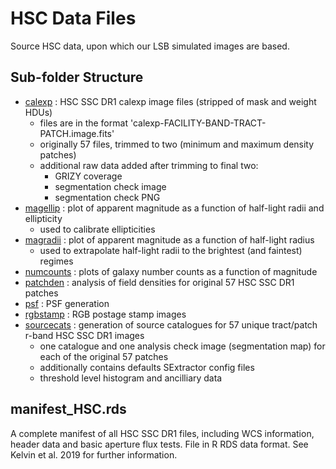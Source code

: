 # HSC Data Files

Source HSC data, upon which our LSB simulated images are based. 

## Sub-folder Structure

* [calexp](calexp) : HSC SSC DR1 calexp image files (stripped of mask and weight HDUs)
  * files are in the format 'calexp-FACILITY-BAND-TRACT-PATCH.image.fits'
  * originally 57 files, trimmed to two (minimum and maximum density patches)
  * additional raw data added after trimming to final two:
    * GRIZY coverage
    * segmentation check image
    * segmentation check PNG
* [magellip](magellip) : plot of apparent magnitude as a function of half-light radii and ellipticity 
    * used to calibrate ellipticities 
* [magradii](magradii) : plot of apparent magnitude as a function of half-light radius 
    * used to extrapolate half-light radii to the brightest (and faintest) regimes 
* [numcounts](numcounts) : plots of galaxy number counts as a function of magnitude
* [patchden](patchden) : analysis of field densities for original 57 HSC SSC DR1 patches
* [psf](psf) : PSF generation
* [rgbstamp](rgbstamp) : RGB postage stamp images
* [sourcecats](sourcecats) : generation of source catalogues for 57 unique tract/patch r-band HSC SSC DR1 images
  * one catalogue and one analysis check image (segmentation map) for each of the original 57 patches
  * additionally contains defaults SExtractor config files
  * threshold level histogram and ancilliary data

## manifest_HSC.rds

A complete manifest of all HSC SSC DR1 files, including WCS information, header data and basic aperture flux tests. File in R RDS data format. See Kelvin et al. 2019 for further information.


